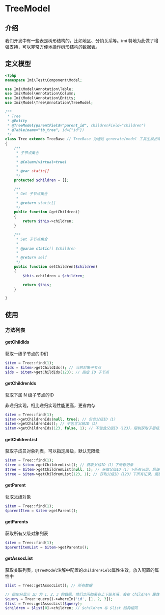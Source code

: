 # TreeModel

## 介绍

我们开发中有一些表是树形结构的，比如地区、分销关系等。imi 特地为此做了增强支持，可以非常方便地操作树形结构的数据表。

## 定义模型

```php
<?php
namespace Imi\Test\Component\Model;

use Imi\Model\Annotation\Table;
use Imi\Model\Annotation\Column;
use Imi\Model\Annotation\Entity;
use Imi\Model\Tree\Annotation\TreeModel;

/**
 * Tree
 * @Entity
 * @TreeModel(parentField="parent_id", childrenField="children")
 * @Table(name="tb_tree", id={"id"})
 */
class Tree extends TreeBase // TreeBase 为通过 generate/model 工具生成出来的基类
{
    /**
     * 子节点集合
     * 
     * @Column(virtual=true)
     *
     * @var static[]
     */
    protected $children = [];

    /**
     * Get 子节点集合
     *
     * @return static[]
     */ 
    public function &getChildren()
    {
        return $this->children;
    }

    /**
     * Set 子节点集合
     *
     * @param static[] $children
     *
     * @return self
     */ 
    public function setChildren($children)
    {
        $this->children = $children;

        return $this;
    }

}
```

## 使用

### 方法列表

#### getChildIds

获取一级子节点的ID们

```php
$item = Tree::find(1);
$ids = $item->getChildIds(); // 当前对象子节点
$ids = $item->getChildIds(123); // 指定 ID 子节点
```

#### getChildrenIds

获取下属 N 级子节点的ID

非递归实现，相比递归实现性能更高，更省内存

```php
$item = Tree::find(1);
$item->getChildrenIds(null, true); // 包含父级ID（1）
$item->getChildrenIds(); // 不包含父级ID（1）
$item->getChildrenIds(123, false, 1); // 不包含父级ID（123），限制获取子层级为1级
```

#### getChildrenList

获取子成员对象列表，可以指定层级，默认无限级

```php
$item = Tree::find(1);
$tree = $item->getChildrenList(); // 获取父级ID（1）下所有记录
$tree = $item->getChildrenList(null, 1); // 获取父级ID（1）下所有记录，层级1级
$tree = $item->getChildrenList(123, 1); // 获取父级ID（123）下所有记录，层级1级

```

#### getParent

获取父级对象

```php
$item = Tree::find(1);
$parentItem = $item->getParent();
```

#### getParents

获取所有父级对象列表

```php
$item = Tree::find(1);
$parentItemList = $item->getParents();
```

#### getAssocList

获取关联列表，`@TreeModel`注解中配置的`childrenField`属性生效，放入配置的属性中

```php
$list = Tree::getAssocList(); // 所有数据

// 指定只显示 ID 为 1、2、3 的数据，他们之间如果有上下级关系，会在 children 属性中体现
$query = Tree::query()->whereIn('id', [1, 2, 3]);
$list = Tree::getAssocList($query);
$children = $list[0]->children; // $children 与 $list 结构相同
```
